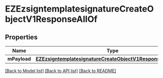 # EZEzsigntemplatesignatureCreateObjectV1ResponseAllOf

## Properties
Name | Type | Description | Notes
------------ | ------------- | ------------- | -------------
**mPayload** | [**EZEzsigntemplatesignatureCreateObjectV1ResponseMPayload***](EZEzsigntemplatesignatureCreateObjectV1ResponseMPayload.md) |  | 

[[Back to Model list]](../README.md#documentation-for-models) [[Back to API list]](../README.md#documentation-for-api-endpoints) [[Back to README]](../README.md)


